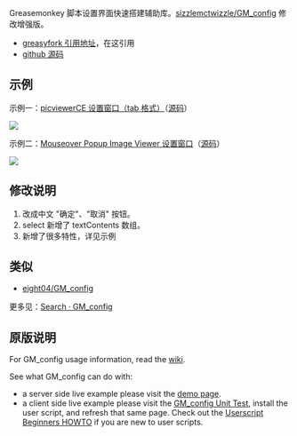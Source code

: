 Greasemonkey 脚本设置界面快速搭建辅助库。[sizzlemctwizzle/GM_config](https://github.com/sizzlemctwizzle/GM_config) 修改增强版。

- [greasyfork 引用地址](https://greasyfork.org/zh-CN/scripts/6158-gm-config-cn)，在这引用
- [github 源码](https://github.com/ywzhaiqi/GM_config)

## 示例

示例一：[picviewerCE 设置窗口（tab 格式）][example_picviewerCE.html]（[源码][raw_picviewerCE.html]）

![][example_picviewerCE.jpg]

示例二：[Mouseover Popup Image Viewer 设置窗口][example_MPIV.html]（[源码][raw_MPIV.html]）

![][example_MPIV.jpg]

## 修改说明

1. 改成中文 "确定"、"取消" 按钮。
2. select 新增了 textContents 数组。
4. 新增了很多特性，详见示例

## 类似

- [eight04/GM_config](https://github.com/eight04/GM_config)

更多见：[Search · GM_config](https://github.com/search?q=GM_config&ref=opensearch)


## 原版说明

For GM_config usage information, read the [wiki](https://github.com/sizzlemctwizzle/GM_config/wiki/).

See what GM_config can do with:

* a server side live example please visit the [demo page](https://sizzlemctwizzle.github.io/GM_config/).
* a client side live example please visit the [GM_config Unit Test](https://openuserjs.org/scripts/sizzle/The_GM_config_Unit_Test), install the user script, and refresh that same page. Check out the [Userscript Beginners HOWTO](https://openuserjs.org/about/Userscript-Beginners-HOWTO) if you are new to user scripts.


[example_picviewerCE.html]: http://rawgit.com/ywzhaiqi/GM_config/master/example/picviewerCE.html
[example_picviewerCE.jpg]: http://rawgit.com/ywzhaiqi/GM_config/master/docs/example_picviewerCE.jpg
[raw_picviewerCE.html]: https://github.com/ywzhaiqi/GM_config/blob/master/example/picviewerCE.html
[example_MPIV.html]: http://rawgit.com/ywzhaiqi/GM_config/master/example/Mouseover_Popup_Image_Viewer.html
[example_MPIV.jpg]: http://rawgit.com/ywzhaiqi/GM_config/master/docs/example_Mouseover_Popup_Image_Viewer.jpg
[raw_MPIV.html]: https://github.com/ywzhaiqi/GM_config/blob/master/example/Mouseover_Popup_Image_Viewer.html